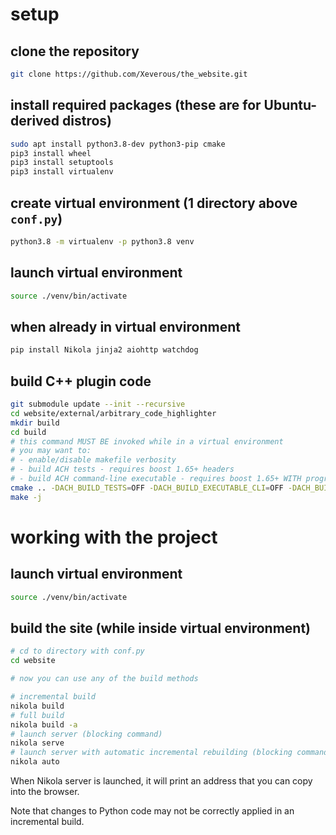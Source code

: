 # setup

## clone the repository

```sh
git clone https://github.com/Xeverous/the_website.git
```

## install required packages (these are for Ubuntu-derived distros)

```sh
sudo apt install python3.8-dev python3-pip cmake
pip3 install wheel
pip3 install setuptools
pip3 install virtualenv
```

## create virtual environment (1 directory above `conf.py`)

```sh
python3.8 -m virtualenv -p python3.8 venv
```

## launch virtual environment

```sh
source ./venv/bin/activate
```

## when already in virtual environment

```sh
pip install Nikola jinja2 aiohttp watchdog
```

## build C++ plugin code

```sh
git submodule update --init --recursive
cd website/external/arbitrary_code_highlighter
mkdir build
cd build
# this command MUST BE invoked while in a virtual environment
# you may want to:
# - enable/disable makefile verbosity
# - build ACH tests - requires boost 1.65+ headers
# - build ACH command-line executable - requires boost 1.65+ WITH program_options built
cmake .. -DACH_BUILD_TESTS=OFF -DACH_BUILD_EXECUTABLE_CLI=OFF -DACH_BUILD_PYTHON_MODULE=ON -DPYTHON_EXECUTABLE:FILEPATH=`which python` -DCMAKE_VERBOSE_MAKEFILE=ON
make -j
```

# working with the project

## launch virtual environment

```sh
source ./venv/bin/activate
```

## build the site (while inside virtual environment)

```sh
# cd to directory with conf.py
cd website

# now you can use any of the build methods

# incremental build
nikola build
# full build
nikola build -a
# launch server (blocking command)
nikola serve
# launch server with automatic incremental rebuilding (blocking command)
nikola auto
```

When Nikola server is launched, it will print an address that you can copy into the browser.

Note that changes to Python code may not be correctly applied in an incremental build.
